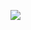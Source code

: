 ![](https://github-readme-stats.vercel.app/api?username=HerobrineXia&count_private=true&show_icons=true&theme=dark)
<!-- ![](https://github-readme-stats.vercel.app/api/top-langs/?username=HerobrineXia&count_private=true&layout=compact) -->
<!--
**HerobrineXia/HerobrineXia** is a ✨ _special_ ✨ repository because its `README.md` (this file) appears on your GitHub profile.

Here are some ideas to get you started:

- 🔭 I’m currently working on ...
- 🌱 I’m currently learning ...
- 👯 I’m looking to collaborate on ...
- 🤔 I’m looking for help with ...
- 💬 Ask me about ...
- 📫 How to reach me: ...
- 😄 Pronouns: ...
- ⚡ Fun fact: ...
-->
